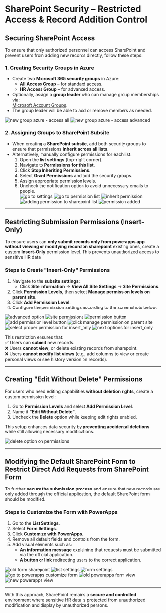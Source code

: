 # SharePoint Security – Restricted Access & Record Addition Control  

## Securing SharePoint Access  

To ensure that only authorized personnel can access SharePoint and prevent users from adding new records directly, follow these steps:  

### 1. Creating Security Groups in Azure  
- Create two **Microsoft 365 security groups** in Azure:  
  - **All Access Group** – for standard access.  
  - **HR Access Group** – for advanced access.  
- Optionally, assign a **group leader** who can manage group memberships via:  
  [Microsoft Account Groups](https://myaccount.microsoft.com/groups/groups-i-own).  
- The group leader will be able to add or remove members as needed.  

![new group azure - access all](photos/new_group_all.png)
![new group azure - access advanced](photos/new_group_hr.png)


### 2. Assigning Groups to SharePoint Subsite  
- When creating a **SharePoint subsite**, add both security groups to ensure that permissions **inherit across all lists**.  
- Alternatively, manually configure permissions for each list:  
  1. Open the **list settings** (top-right corner).  
  2. Navigate to **Permissions for this list**.  
  3. Click **Stop Inheriting Permissions**.  
  4. Select **Grant Permissions** and add the security groups.  
  5. Assign appropriate permission levels.  
  6. Uncheck the notification option to avoid unnecessary emails to people.  
  ![go to settings](photos/list_settings.png)
  ![go to permission list](photos/list_permission.png)
  ![inherit permission](photos/inherit_permission.png)
  ![adding permission to sharepoint list](photos/adding_permission.png)
  ![permission added](photos/adding_group_to_sharepoint_list.png)

---

## Restricting Submission Permissions (Insert-Only)  

To ensure users can **only submit records only from powerapps app without viewing or modifying record on sharepoint** existing ones, create a custom **Insert-Only** permission level. This prevents unauthorized access to sensitive HR data.  

### Steps to Create "Insert-Only" Permissions  
1. Navigate to the **subsite settings**:  
   - Click **Site Information** → **View All Site Settings** → **Site Permissions**.  
2. Click **Permission Levels**, then select **Manage permission levels on parent site**.  
3. Click **Add Permission Level**.  
4. Configure the permission settings according to the screenshots below.

![advanced option](photos/go_to_advanced.png)
![site permissions](photos/go_to_site_permission.png)
![permission button](photos/go_to_global_permission.png)
![add permission level button](photos/adding_new_perm_level.png)
![click manage permission on parent  site](photos/site_permission.png)
![select proper permission for insert_only](photos/select_proper_options.png)
![next options for insert_only](photos/select_proper_options_2.png)


This restriction ensures that:  
✅ Users can **submit** new records.  
❌ Users **cannot view**, or delete existing records from sharepoint.  
❌ Users **cannot modify list views** (e.g., add columns to view or create personal views or see history version on records).  

---

## Creating "Edit Without Delete" Permissions  

For users who need editing capabilities **without deletion rights**, create a custom permission level:  

1. Go to **Permission Levels** and select **Add Permission Level**.  
2. Name it **"Edit Without Delete"**.  
3. Uncheck the **Delete** option while keeping edit rights enabled.  

This setup enhances data security by **preventing accidental deletions** while still allowing necessary modifications.

![delete option on permissions](photos/edit_without_delete_proper_option.png)

---

## Modifying the Default SharePoint Form to Restrict Direct Add Requests from SharePoint Form

To further **secure the submission process** and ensure that new records are only added through the official application, the default SharePoint form should be modified.  

### Steps to Customize the Form with PowerApps  

1. Go to the **List Settings**.  
2. Select **Form Settings**.  
3. Click **Customize with PowerApps**.  
4. Remove all default fields and controls from the form.  
5. Add visual elements such as:  
   - **An information message** explaining that requests must be submitted via the official application.  
   - **A button or link** redirecting users to the correct application.  

![old form sharepoint](photos/old_form_access_to_add_request_from_sharepoint.png)
![list settings](photos/list_settings.png)
![form settings](photos/go_to_form_settings.png)
![go to powerapps customize form](photos/customize_form_powerapps.png)
![old powerapps form view](photos/powerapps_old_form.png)
![new powerapps view](photos/powerapps_edit_screen_new_form.png)

---

With this approach, SharePoint remains a **secure and controlled** environment where sensitive HR data is protected from unauthorized modification and display by unauthorized persons.  
